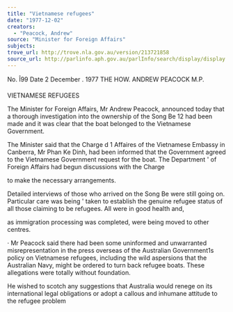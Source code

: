 ```yaml
---
title: "Vietnamese refugees"
date: "1977-12-02"
creators:
  - "Peacock, Andrew"
source: "Minister for Foreign Affairs"
subjects:
trove_url: http://trove.nla.gov.au/version/213721858
source_url: http://parlinfo.aph.gov.au/parlInfo/search/display/display.w3p;query=Id%3A%22media/pressrel/HPR10018678%22
---
```


 No. Î99 Date 2 December . 1977 THE HOW. ANDREW PEACOCK M.P.

 VIETNAMESE REFUGEES

 The Minister for Foreign Affairs,  Mr Andrew Peacock,   announced today that a thorough investigation into the  ownership of the Song Be 12 had been made and it was clear  that the boat belonged to the Vietnamese Government.

 The Minister said that the Charge d 1  Affaires  of the Vietnamese Embassy in Canberra,  Mr Phan Ke Dinh,   had been informed that the Government agreed to the  Vietnamese Government request for the boat. The Department '   of Foreign Affairs had begun discussions with the Charge 

 to make the necessary arrangements.

 Detailed interviews of those who arrived on the  Song Be were still going on. Particular care was being ' taken to establish the genuine refugee status of all those  claiming to be refugees. All were in good health and, 

 as immigration processing was completed,  were being moved  to other centres.

 ·  Mr Peacock said there had been some uninformed  and unwarranted misrepresentation in the press overseas of  the Australian Government1s policy on Vietnamese refugees,   including the wild aspersions that the Australian Navy,  might be ordered to turn back refugee boats. These allegations  were totally without foundation.

 He wished to scotch any suggestions that Australia  would renege on its international legal obligations or adopt  a callous and inhumane attitude to the refugee problem

